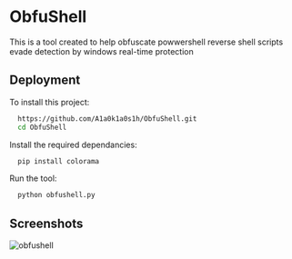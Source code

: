 
# ObfuShell

This is a tool created to help obfuscate powwershell reverse shell scripts evade detection by windows real-time protection 


## Deployment

To install this project:

```bash
  https://github.com/A1a0k1a0s1h/ObfuShell.git
  cd ObfuShell
```
Install the required dependancies:

```bash
  pip install colorama
```
Run the tool:

```bash
  python obfushell.py
```
## Screenshots

![obfushell](https://github.com/user-attachments/assets/68614949-940d-4b92-8a4f-66ee8cfb8ae9)

